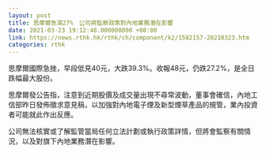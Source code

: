 ```yaml
---
layout: post
title: 思摩爾急瀉27%　公司將監察政策對內地業務潛在影響
date: 2021-03-23 19:12:48.000000000 +08:00
link: https://news.rthk.hk/rthk/ch/component/k2/1582157-20210323.htm
categories: rthk
---
```


思摩爾國際急挫，早段低見40元，大跌39.3%。收報48元，仍跌27.2%，是全日跌幅最大股份。

思摩爾發公告指，注意到近期股價及成交量出現不尋常波動，董事會確信，內地工信部昨日發佈徵求意見稿，以加強對內地電子煙及新型煙草產品的規管，業內投資者可能就此作出反應。

公司無法核實或了解監管當局任何立法計劃或執行政策詳情，但將會監察有關情況，以及對旗下內地業務潛在影響。
